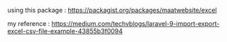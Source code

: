 
using this package : https://packagist.org/packages/maatwebsite/excel

my reference : https://medium.com/techvblogs/laravel-9-import-export-excel-csv-file-example-43855b3f0094
